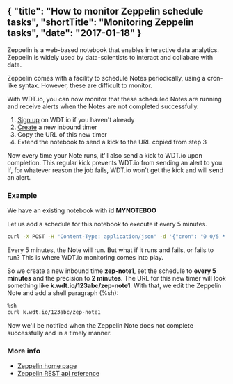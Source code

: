 {
  "title": "How to monitor Zeppelin schedule tasks",
  "shortTitle": "Monitoring Zeppelin tasks",
  "date": "2017-01-18"
}
---
Zeppelin is a web-based notebook that enables interactive data analytics.  Zeppelin is widely used by data-scientists to interact and collabare with data.  

Zeppelin comes with a facility to schedule Notes periodically, using a cron-like syntax.  However, these are difficult to monitor.

With WDT.io, you can now monitor that these scheduled Notes are running and receive alerts when the Notes are not completed successfully.

1. [Sign up](https://wdt.io/signup) on WDT.io if you haven't already
2. [Create](inbound_timer.html) a new inbound timer
3. Copy the URL of this new timer
4. Extend the notebook to send a kick to the URL copied from step 3

Now every time your Note runs, it'll also send a kick to WDT.io upon completion. This regular kick prevents WDT.io from sending an alert to you. If, for whatever reason the job fails, WDT.io won't get the kick and will send an alert.


### Example

We have an existing notebook with id **MYNOTEBOO**

Let us add a schedule for this notebook to execute it every 5 minutes.
```bash
curl -X POST -H "Content-Type: application/json" -d '{"cron": "0 0/5 * * * ?"}' http://zeppelin-url:zeppelin-port/api/notebook/cron/MYNOTEBOO
```

Every 5 minutes, the Note will run.  But what if it runs and fails, or fails to run?  This is where WDT.io monitoring comes into play. 

So we create a new inbound time **zep-note1**, set the schedule to **every 5 minutes** and the precision to **2 minutes**.  The URL for this new timer will look something like **k.wdt.io/123abc/zep-note1**.  With that, we edit the Zeppelin Note and add a shell paragraph (%sh):
```bash
%sh
curl k.wdt.io/123abc/zep-note1
```

Now we'll be notified when the Zeppelin Note does not complete successfully and in a timely manner.

### More info

- [Zeppelin home page](https://zeppelin.apache.org/)
- [Zeppelin REST api reference](https://github.com/apache/zeppelin/blob/master/docs/rest-api/rest-notebook.md)
